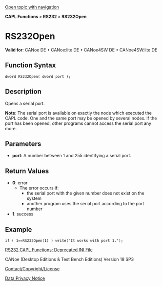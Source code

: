 [Open topic with navigation](../../../../../CANoeDEFamily.htm#Topics/CAPLFunctions/RS232/Functions/CAPLfunctionRS232Open.md)

**CAPL Functions** » **RS232** » **RS232Open**

# RS232Open

**Valid for**: CANoe DE • CANoe:lite DE • CANoe4SW DE • CANoe4SW:lite DE

## Function Syntax

```
dword RS232Open( dword port );
```

## Description

Opens a serial port.

**Note**: The serial port is available on exactly the node which executed the CAPL code. One and the same port may be opened by several nodes. If the port has been opened, other programs cannot access the serial port any more.

## Parameters

- **port**: A number between 1 and 255 identifying a serial port.

## Return Values

- **0**: error
  - The error occurs if:
    - the serial port with the given number does not exist on the system
    - another program uses the serial port according to the port number
- **1**: success

## Example

```plaintext
if ( 1==RS232Open(1) ) write("It works with port 1.");
```

[RS232 CAPL Functions: Deprecated INI File](../CAPLfunctionsRS232DeprecatedIniFiles.md)

CANoe (Desktop Editions & Test Bench Editions) Version 18 SP3

[Contact/Copyright/License](../../../Shared/ContactCopyrightLicense.md)

[Data Privacy Notice](https://www.vector.com/int/en/company/get-info/privacy-policy/)
